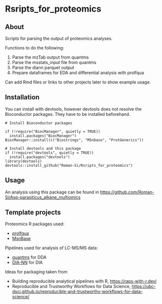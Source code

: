 # Rsripts_for_proteomics

## About
Scripts for parsing the output of proteomics analyses.

Functions to do the following:
1. Parse the mzTab output from quantms
2. Parse the msstats_input file from quantms
3. Parse the diann parquet output
4. Prepare dataframes for EDA and differential analysis with prolfqua

Can add Rmd files or links to other projects later to show example usage.

## Installation

You can install with devtools, however devtools does not resolve the Bioconductor packages. They have to be installed beforehand.

```
# Install Bioconductor packages

if (!require("BiocManager", quietly = TRUE))
  install.packages("BiocManager")
BiocManager::install(c("Biostrings", "MSnbase", "ProtGenerics"))

# Install devtools and this package
if (!require("devtools", quietly = TRUE))
  install.packages("devtools")
library(devtools)
devtools::install_github("Roman-Si/Rsripts_for_proteomics")
```

## Usage
An analysis using this package can be found in https://github.com/Roman-Si/Asp-parasiticus_alkane_multiomics 


## Template projects

Proteomics R packages used:
- [prolfqua](https://github.com/fgcz/prolfqua)
- [MsnBase](https://www.bioconductor.org/packages/release/bioc/html/MSnbase.html)

Pipelines used for analysis of LC-MS/MS data:
- [quantms](https://github.com/bigbio/quantms) for DDA
- [DIA-NN](https://github.com/vdemichev/DiaNN) for DIA


Ideas for packaging taken from
- Building reproducible analytical pipelines with R, https://raps-with-r.dev/
- Reproducible and Trustworthy Workflows for Data Science, https://ubc-dsci.github.io/reproducible-and-trustworthy-workflows-for-data-science/
